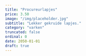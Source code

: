 ```yaml
---
title: "Procureurlapjes"
price: 3.50
image: "/img/placeholder.jpg"
subtitle: "Lekker gekruide lapjes."
category: "varken"
truncated: false
ordinal: 0
date: 2050-01-01
draft: true
---
```

